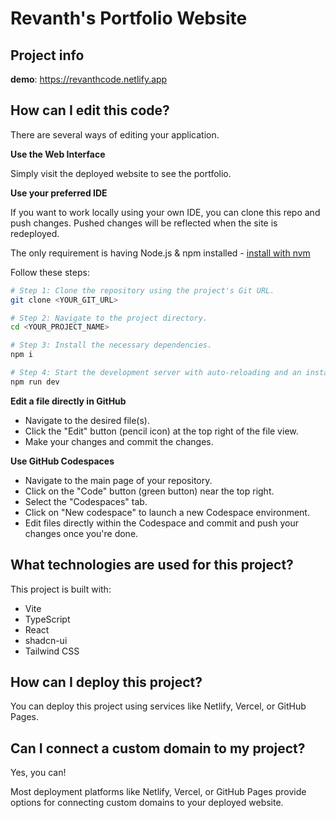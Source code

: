 # Revanth's Portfolio Website

## Project info

**demo**: https://revanthcode.netlify.app

## How can I edit this code?

There are several ways of editing your application.

**Use the Web Interface**

Simply visit the deployed website to see the portfolio.

**Use your preferred IDE**

If you want to work locally using your own IDE, you can clone this repo and push changes. Pushed changes will be reflected when the site is redeployed.

The only requirement is having Node.js & npm installed - [install with nvm](https://github.com/nvm-sh/nvm#installing-and-updating)

Follow these steps:

```sh
# Step 1: Clone the repository using the project's Git URL.
git clone <YOUR_GIT_URL>

# Step 2: Navigate to the project directory.
cd <YOUR_PROJECT_NAME>

# Step 3: Install the necessary dependencies.
npm i

# Step 4: Start the development server with auto-reloading and an instant preview.
npm run dev
```

**Edit a file directly in GitHub**

- Navigate to the desired file(s).
- Click the "Edit" button (pencil icon) at the top right of the file view.
- Make your changes and commit the changes.

**Use GitHub Codespaces**

- Navigate to the main page of your repository.
- Click on the "Code" button (green button) near the top right.
- Select the "Codespaces" tab.
- Click on "New codespace" to launch a new Codespace environment.
- Edit files directly within the Codespace and commit and push your changes once you're done.

## What technologies are used for this project?

This project is built with:

- Vite
- TypeScript
- React
- shadcn-ui
- Tailwind CSS

## How can I deploy this project?

You can deploy this project using services like Netlify, Vercel, or GitHub Pages.

## Can I connect a custom domain to my project?

Yes, you can!

Most deployment platforms like Netlify, Vercel, or GitHub Pages provide options for connecting custom domains to your deployed website.
